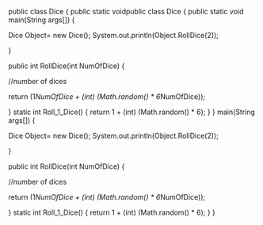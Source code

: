 public class Dice {
 public static voidpublic class Dice {
 public static void main(String args[]) {
  
  Dice Object= new Dice();
  System.out.println(Object.RollDice(2));
  
 }
  
  
  
 public int RollDice(int NumOfDice) {
  
  //number of dices
  
  return (1*NumOfDice + (int) (Math.random() * 6*NumOfDice));

 }
 static int Roll_1_Dice() {
  return 1 + (int) (Math.random() * 6);
 }
} main(String args[]) {
  
  Dice Object= new Dice();
  System.out.println(Object.RollDice(2));
  
 }
  
  
  
 public int RollDice(int NumOfDice) {
  
  //number of dices
  
  return (1*NumOfDice + (int) (Math.random() * 6*NumOfDice));

 }
 static int Roll_1_Dice() {
  return 1 + (int) (Math.random() * 6);
 }
}
